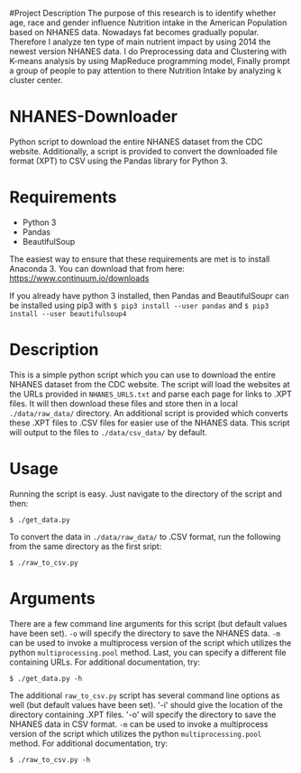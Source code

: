 #Project Description
The purpose of this research is to identify whether age, race and gender
influence Nutrition intake in the American Population based on NHANES
data. Nowadays fat becomes gradually popular. Therefore I analyze ten type
of main nutrient impact by using 2014 the newest version NHANES data. I do
Preprocessing data and Clustering with K-means analysis by using
MapReduce programming model, Finally prompt a group of people to pay
attention to there Nutrition Intake by analyzing k cluster center.

# NHANES-Downloader
Python script to download the entire NHANES dataset from the CDC website.
Additionally, a script is provided to convert the downloaded file format (XPT)
to CSV using the Pandas library for Python 3.

# Requirements
* Python 3
* Pandas
* BeautifulSoup

The easiest way to ensure that these requirements are met is to install
Anaconda 3.  You can download that from here:
https://www.continuum.io/downloads

If you already have python 3 installed, then Pandas and BeautifulSoupr can be
installed using pip3 with `$ pip3 install --user pandas` and `$ pip3 install --user
beautifulsoup4`


# Description
This is a simple python script which you can use to download the entire NHANES
dataset from the CDC website.  The script will load the websites at the URLs
provided in `NHANES_URLS.txt` and parse each page for links to .XPT files.  It
will then download these files and store then in a local `./data/raw_data/`
directory.  An additional script is provided which converts these .XPT files
to .CSV files for easier use of the NHANES data.  This script will output to
the files to `./data/csv_data/` by default.

# Usage
Running the script is easy.  Just navigate to the directory of the script and
then:
```
$ ./get_data.py
```
To convert the data in `./data/raw_data/` to .CSV format, run the following
from the same directory as the first sript:
```
$ ./raw_to_csv.py
```

# Arguments
There are a few command line arguments for this script (but default values have
been set).  `-o` will specify the directory to save the NHANES data. `-m` can
be used to invoke a multiprocess version of the script which utilizes the
python `multiprocessing.pool` method.  Last, you can specify a different file
containing URLs.  For additional documentation, try:
```
$ ./get_data.py -h
```
The additional `raw_to_csv.py` script has several command line options as well
(but default values have been set).  '-i' should give the location of the
directory containing .XPT files.  '-o' will specify the directory to save the
NHANES data in CSV format.  `-m` can be used to invoke a multiprocess version
of the script which utilizes the python `multiprocessing.pool` method.  For
additional documentation, try:
```
$ ./raw_to_csv.py -h
```
